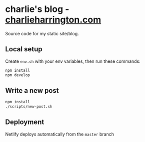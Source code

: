 # charlie's blog - [charlieharrington.com](https://www.charlieharrington.com)

Source code for my static site/blog. 

## Local setup

Create `env.sh` with your env variables, then run these commands:

```bash
npm install
npm develop
```

## Write a new post

```bash
npm install
./scripts/new-post.sh
```

## Deployment

Netlify deploys automatically from the `master` branch
